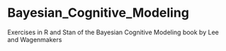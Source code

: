 # Bayesian_Cognitive_Modeling
Exercises in R and Stan of the Bayesian Cognitive Modeling book by Lee and Wagenmakers
